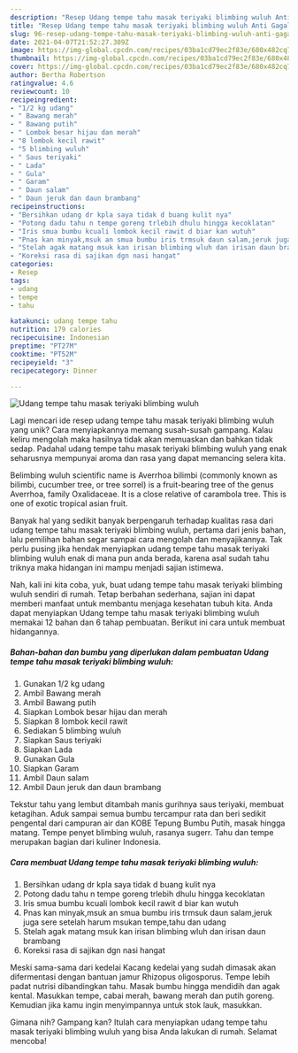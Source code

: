 ```yaml
---
description: "Resep Udang tempe tahu masak teriyaki blimbing wuluh Anti Gagal"
title: "Resep Udang tempe tahu masak teriyaki blimbing wuluh Anti Gagal"
slug: 96-resep-udang-tempe-tahu-masak-teriyaki-blimbing-wuluh-anti-gagal
date: 2021-04-07T21:52:27.309Z
image: https://img-global.cpcdn.com/recipes/03ba1cd79ec2f83e/680x482cq70/udang-tempe-tahu-masak-teriyaki-blimbing-wuluh-foto-resep-utama.jpg
thumbnail: https://img-global.cpcdn.com/recipes/03ba1cd79ec2f83e/680x482cq70/udang-tempe-tahu-masak-teriyaki-blimbing-wuluh-foto-resep-utama.jpg
cover: https://img-global.cpcdn.com/recipes/03ba1cd79ec2f83e/680x482cq70/udang-tempe-tahu-masak-teriyaki-blimbing-wuluh-foto-resep-utama.jpg
author: Bertha Robertson
ratingvalue: 4.6
reviewcount: 10
recipeingredient:
- "1/2 kg udang"
- " Bawang merah"
- " Bawang putih"
- " Lombok besar hijau dan merah"
- "8 lombok kecil rawit"
- "5 blimbing wuluh"
- " Saus teriyaki"
- " Lada"
- " Gula"
- " Garam"
- " Daun salam"
- " Daun jeruk dan daun brambang"
recipeinstructions:
- "Bersihkan udang dr kpla saya tidak d buang kulit nya"
- "Potong dadu tahu n tempe goreng trlebih dhulu hingga kecoklatan"
- "Iris smua bumbu kcuali lombok kecil rawit d biar kan wutuh"
- "Pnas kan minyak,msuk an smua bumbu iris trmsuk daun salam,jeruk juga sere setelah harum msukan tempe,tahu dan udang"
- "Stelah agak matang msuk kan irisan blimbing wluh dan irisan daun brambang"
- "Koreksi rasa di sajikan dgn nasi hangat"
categories:
- Resep
tags:
- udang
- tempe
- tahu

katakunci: udang tempe tahu 
nutrition: 179 calories
recipecuisine: Indonesian
preptime: "PT27M"
cooktime: "PT52M"
recipeyield: "3"
recipecategory: Dinner

---
```



![Udang tempe tahu masak teriyaki blimbing wuluh](https://img-global.cpcdn.com/recipes/03ba1cd79ec2f83e/680x482cq70/udang-tempe-tahu-masak-teriyaki-blimbing-wuluh-foto-resep-utama.jpg)

Lagi mencari ide resep udang tempe tahu masak teriyaki blimbing wuluh yang unik? Cara menyiapkannya memang susah-susah gampang. Kalau keliru mengolah maka hasilnya tidak akan memuaskan dan bahkan tidak sedap. Padahal udang tempe tahu masak teriyaki blimbing wuluh yang enak seharusnya mempunyai aroma dan rasa yang dapat memancing selera kita.

Belimbing wuluh scientific name is Averrhoa bilimbi (commonly known as bilimbi, cucumber tree, or tree sorrel) is a fruit-bearing tree of the genus Averrhoa, family Oxalidaceae. It is a close relative of carambola tree. This is one of exotic tropical asian fruit.

Banyak hal yang sedikit banyak berpengaruh terhadap kualitas rasa dari udang tempe tahu masak teriyaki blimbing wuluh, pertama dari jenis bahan, lalu pemilihan bahan segar sampai cara mengolah dan menyajikannya. Tak perlu pusing jika hendak menyiapkan udang tempe tahu masak teriyaki blimbing wuluh enak di mana pun anda berada, karena asal sudah tahu triknya maka hidangan ini mampu menjadi sajian istimewa.


Nah, kali ini kita coba, yuk, buat udang tempe tahu masak teriyaki blimbing wuluh sendiri di rumah. Tetap berbahan sederhana, sajian ini dapat memberi manfaat untuk membantu menjaga kesehatan tubuh kita. Anda dapat menyiapkan Udang tempe tahu masak teriyaki blimbing wuluh memakai 12 bahan dan 6 tahap pembuatan. Berikut ini cara untuk membuat hidangannya.

<!--inarticleads1-->

##### Bahan-bahan dan bumbu yang diperlukan dalam pembuatan Udang tempe tahu masak teriyaki blimbing wuluh:

1. Gunakan 1/2 kg udang
1. Ambil  Bawang merah
1. Ambil  Bawang putih
1. Siapkan  Lombok besar hijau dan merah
1. Siapkan 8 lombok kecil rawit
1. Sediakan 5 blimbing wuluh
1. Siapkan  Saus teriyaki
1. Siapkan  Lada
1. Gunakan  Gula
1. Siapkan  Garam
1. Ambil  Daun salam
1. Ambil  Daun jeruk dan daun brambang


Tekstur tahu yang lembut ditambah manis gurihnya saus teriyaki, membuat ketagihan. Aduk sampai semua bumbu tercampur rata dan beri sedikit pengental dari campuran air dan KOBE Tepung Bumbu Putih, masak hingga matang. Tempe penyet blimbing wuluh, rasanya sugerr. Tahu dan tempe merupakan bagian dari kuliner Indonesia. 

<!--inarticleads2-->

##### Cara membuat Udang tempe tahu masak teriyaki blimbing wuluh:

1. Bersihkan udang dr kpla saya tidak d buang kulit nya
1. Potong dadu tahu n tempe goreng trlebih dhulu hingga kecoklatan
1. Iris smua bumbu kcuali lombok kecil rawit d biar kan wutuh
1. Pnas kan minyak,msuk an smua bumbu iris trmsuk daun salam,jeruk juga sere setelah harum msukan tempe,tahu dan udang
1. Stelah agak matang msuk kan irisan blimbing wluh dan irisan daun brambang
1. Koreksi rasa di sajikan dgn nasi hangat


Meski sama-sama dari kedelai Kacang kedelai yang sudah dimasak akan difermentasi dengan bantuan jamur Rhizopus oligosporus. Tempe lebih padat nutrisi dibandingkan tahu. Masak bumbu hingga mendidih dan agak kental. Masukkan tempe, cabai merah, bawang merah dan putih goreng. Kemudian jika kamu ingin menyimpannya untuk stok lauk, masukkan. 

Gimana nih? Gampang kan? Itulah cara menyiapkan udang tempe tahu masak teriyaki blimbing wuluh yang bisa Anda lakukan di rumah. Selamat mencoba!
